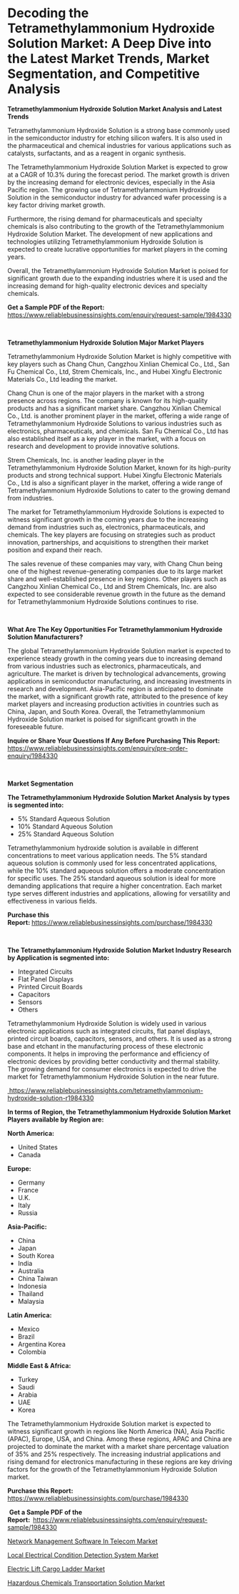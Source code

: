 <p><h1>Decoding the Tetramethylammonium Hydroxide Solution Market: A Deep Dive into the Latest Market Trends, Market Segmentation, and Competitive Analysis</h1></p><p><strong>Tetramethylammonium Hydroxide Solution Market Analysis and Latest Trends</strong></p>
<p><p>Tetramethylammonium Hydroxide Solution is a strong base commonly used in the semiconductor industry for etching silicon wafers. It is also used in the pharmaceutical and chemical industries for various applications such as catalysts, surfactants, and as a reagent in organic synthesis.</p><p>The Tetramethylammonium Hydroxide Solution Market is expected to grow at a CAGR of 10.3% during the forecast period. The market growth is driven by the increasing demand for electronic devices, especially in the Asia Pacific region. The growing use of Tetramethylammonium Hydroxide Solution in the semiconductor industry for advanced wafer processing is a key factor driving market growth.</p><p>Furthermore, the rising demand for pharmaceuticals and specialty chemicals is also contributing to the growth of the Tetramethylammonium Hydroxide Solution Market. The development of new applications and technologies utilizing Tetramethylammonium Hydroxide Solution is expected to create lucrative opportunities for market players in the coming years.</p><p>Overall, the Tetramethylammonium Hydroxide Solution Market is poised for significant growth due to the expanding industries where it is used and the increasing demand for high-quality electronic devices and specialty chemicals.</p></p>
<p><strong>Get a Sample PDF of the Report:&nbsp;</strong> <a href="https://www.reliablebusinessinsights.com/enquiry/request-sample/1984330">https://www.reliablebusinessinsights.com/enquiry/request-sample/1984330</a></p>
<p>&nbsp;</p>
<p><strong>Tetramethylammonium Hydroxide Solution Major Market Players</strong></p>
<p><p>Tetramethylammonium Hydroxide Solution Market is highly competitive with key players such as Chang Chun, Cangzhou Xinlian Chemical Co., Ltd., San Fu Chemical Co., Ltd, Strem Chemicals, Inc., and Hubei Xingfu Electronic Materials Co., Ltd leading the market. </p><p>Chang Chun is one of the major players in the market with a strong presence across regions. The company is known for its high-quality products and has a significant market share. Cangzhou Xinlian Chemical Co., Ltd. is another prominent player in the market, offering a wide range of Tetramethylammonium Hydroxide Solutions to various industries such as electronics, pharmaceuticals, and chemicals. San Fu Chemical Co., Ltd has also established itself as a key player in the market, with a focus on research and development to provide innovative solutions.</p><p>Strem Chemicals, Inc. is another leading player in the Tetramethylammonium Hydroxide Solution Market, known for its high-purity products and strong technical support. Hubei Xingfu Electronic Materials Co., Ltd is also a significant player in the market, offering a wide range of Tetramethylammonium Hydroxide Solutions to cater to the growing demand from industries.</p><p>The market for Tetramethylammonium Hydroxide Solutions is expected to witness significant growth in the coming years due to the increasing demand from industries such as, electronics, pharmaceuticals, and chemicals. The key players are focusing on strategies such as product innovation, partnerships, and acquisitions to strengthen their market position and expand their reach.</p><p>The sales revenue of these companies may vary, with Chang Chun being one of the highest revenue-generating companies due to its large market share and well-established presence in key regions. Other players such as Cangzhou Xinlian Chemical Co., Ltd and Strem Chemicals, Inc. are also expected to see considerable revenue growth in the future as the demand for Tetramethylammonium Hydroxide Solutions continues to rise.</p></p>
<p>&nbsp;</p>
<p><strong>What Are The Key Opportunities For Tetramethylammonium Hydroxide Solution Manufacturers?</strong></p>
<p><p>The global Tetramethylammonium Hydroxide Solution market is expected to experience steady growth in the coming years due to increasing demand from various industries such as electronics, pharmaceuticals, and agriculture. The market is driven by technological advancements, growing applications in semiconductor manufacturing, and increasing investments in research and development. Asia-Pacific region is anticipated to dominate the market, with a significant growth rate, attributed to the presence of key market players and increasing production activities in countries such as China, Japan, and South Korea. Overall, the Tetramethylammonium Hydroxide Solution market is poised for significant growth in the foreseeable future.</p></p>
<p><strong>Inquire or Share Your Questions If Any Before Purchasing This Report:</strong> <a href="https://www.reliablebusinessinsights.com/enquiry/pre-order-enquiry/1984330">https://www.reliablebusinessinsights.com/enquiry/pre-order-enquiry/1984330</a></p>
<p>&nbsp;</p>
<p><strong>Market Segmentation</strong></p>
<p><strong>The Tetramethylammonium Hydroxide Solution Market Analysis by types is segmented into:</strong></p>
<p><ul><li>5% Standard Aqueous Solution</li><li>10% Standard Aqueous Solution</li><li>25% Standard Aqueous Solution</li></ul></p>
<p><p>Tetramethylammonium hydroxide solution is available in different concentrations to meet various application needs. The 5% standard aqueous solution is commonly used for less concentrated applications, while the 10% standard aqueous solution offers a moderate concentration for specific uses. The 25% standard aqueous solution is ideal for more demanding applications that require a higher concentration. Each market type serves different industries and applications, allowing for versatility and effectiveness in various fields.</p></p>
<p><strong>Purchase this Report:&nbsp;</strong><a href="https://www.reliablebusinessinsights.com/purchase/1984330">https://www.reliablebusinessinsights.com/purchase/1984330</a></p>
<p>&nbsp;</p>
<p><strong>The Tetramethylammonium Hydroxide Solution Market Industry Research by Application is segmented into:</strong></p>
<p><ul><li>Integrated Circuits</li><li>Flat Panel Displays</li><li>Printed Circuit Boards</li><li>Capacitors</li><li>Sensors</li><li>Others</li></ul></p>
<p><p>Tetramethylammonium Hydroxide Solution is widely used in various electronic applications such as integrated circuits, flat panel displays, printed circuit boards, capacitors, sensors, and others. It is used as a strong base and etchant in the manufacturing process of these electronic components. It helps in improving the performance and efficiency of electronic devices by providing better conductivity and thermal stability. The growing demand for consumer electronics is expected to drive the market for Tetramethylammonium Hydroxide Solution in the near future.</p></p>
<p><a href="https://www.reliablebusinessinsights.com/tetramethylammonium-hydroxide-solution-r1984330">&nbsp;https://www.reliablebusinessinsights.com/tetramethylammonium-hydroxide-solution-r1984330</a></p>
<p><strong>In terms of Region, the Tetramethylammonium Hydroxide Solution Market Players available by Region are:</strong></p>
<p>
    <p> <strong> North America: </strong>
        <ul>
            <li>United States</li>
            <li>Canada</li>
        </ul>
        </p> 
    <p> <strong> Europe: </strong>
        <ul>
            <li>Germany</li>
            <li>France</li>
            <li>U.K.</li>
            <li>Italy</li>
            <li>Russia</li>
        </ul>
        </p> 
    <p> <strong> Asia-Pacific: </strong>
        <ul>
            <li>China</li>
            <li>Japan</li>
            <li>South Korea</li>
            <li>India</li>
            <li>Australia</li>
            <li>China Taiwan</li>
            <li>Indonesia</li>
            <li>Thailand</li>
            <li>Malaysia</li>
        </ul>
        </p> 
    <p> <strong> Latin America: </strong>
        <ul>
            <li>Mexico</li>
            <li>Brazil</li>
            <li>Argentina Korea</li>
            <li>Colombia</li>
        </ul>
        </p> 
    <p> <strong> Middle East & Africa: </strong>
        <ul>
            <li>Turkey</li>
            <li>Saudi</li>
            <li>Arabia</li>
            <li>UAE</li>
            <li>Korea</li>
        </ul>
    </p>
    </p>
<p><p>The Tetramethylammonium Hydroxide Solution market is expected to witness significant growth in regions like North America (NA), Asia Pacific (APAC), Europe, USA, and China. Among these regions, APAC and China are projected to dominate the market with a market share percentage valuation of 35% and 25% respectively. The increasing industrial applications and rising demand for electronics manufacturing in these regions are key driving factors for the growth of the Tetramethylammonium Hydroxide Solution market.</p></p>
<p><strong>Purchase this Report: </strong><a href="https://www.reliablebusinessinsights.com/purchase/1984330">https://www.reliablebusinessinsights.com/purchase/1984330</a></p>
<p>&nbsp;<strong>Get a Sample PDF of the Report:&nbsp;&nbsp;</strong><a href="https://www.reliablebusinessinsights.com/enquiry/request-sample/1984330">https://www.reliablebusinessinsights.com/enquiry/request-sample/1984330</a></p>
<p><strong></strong></p>
<p><p><a href="https://github.com/GroverBarry/Market-Research-Report-List-6/blob/main/network-management-software-in-telecom-market.md">Network Management Software In Telecom Market</a></p><p><a href="https://issuu.com/reportprime-2/docs/local-electrical-condition-detection-system-market">Local Electrical Condition Detection System Market</a></p><p><a href="https://issuu.com/reportprime-2/docs/electric-lift-cargo-ladder-market-size-2030.pptx">Electric Lift Cargo Ladder Market</a></p><p><a href="https://github.com/RichRobinson5/Market-Research-Report-List-6/blob/main/hazardous-chemicals-transportation-solution-market.md">Hazardous Chemicals Transportation Solution Market</a></p></p>